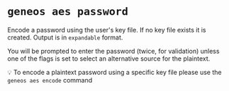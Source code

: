 # `geneos aes password`

Encode a password using the user's key file. If no key file exists it is created. Output is in `expandable` format.

You will be prompted to enter the password (twice, for validation) unless one of the flags is set to select an alternative source for the plaintext.

💡 To encode a plaintext password using a specific key file please use the `geneos aes encode` command
